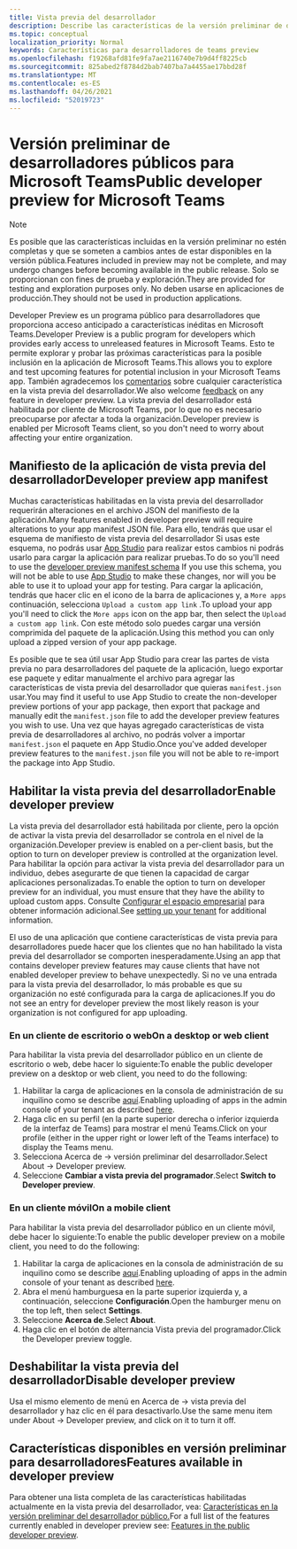 ```yaml
---
title: Vista previa del desarrollador
description: Describe las características de la versión preliminar de desarrolladores públicos de Microsoft Teams
ms.topic: conceptual
localization_priority: Normal
keywords: Características para desarrolladores de teams preview
ms.openlocfilehash: f19268afd81fe9fa7ae2116740e7b9d4ff8225cb
ms.sourcegitcommit: 825abed2f8784d2bab7407ba7a4455ae17bbd28f
ms.translationtype: MT
ms.contentlocale: es-ES
ms.lasthandoff: 04/26/2021
ms.locfileid: "52019723"
---
```

# <a name="public-developer-preview-for-microsoft-teams"></a><span data-ttu-id="cb7c1-104">Versión preliminar de desarrolladores públicos para Microsoft Teams</span><span class="sxs-lookup"><span data-stu-id="cb7c1-104">Public developer preview for Microsoft Teams</span></span>

>[!NOTE]
><span data-ttu-id="cb7c1-105">Es posible que las características incluidas en la versión preliminar no estén completas y que se someten a cambios antes de estar disponibles en la versión pública.</span><span class="sxs-lookup"><span data-stu-id="cb7c1-105">Features included in preview may not be complete, and may undergo changes before becoming available in the public release.</span></span> <span data-ttu-id="cb7c1-106">Solo se proporcionan con fines de prueba y exploración.</span><span class="sxs-lookup"><span data-stu-id="cb7c1-106">They are provided for testing and exploration purposes only.</span></span> <span data-ttu-id="cb7c1-107">No deben usarse en aplicaciones de producción.</span><span class="sxs-lookup"><span data-stu-id="cb7c1-107">They should not be used in production applications.</span></span>

<span data-ttu-id="cb7c1-108">Developer Preview es un programa público para desarrolladores que proporciona acceso anticipado a características inéditas en Microsoft Teams.</span><span class="sxs-lookup"><span data-stu-id="cb7c1-108">Developer Preview is a public program for developers which provides early access to unreleased features in Microsoft Teams.</span></span> <span data-ttu-id="cb7c1-109">Esto te permite explorar y probar las próximas características para la posible inclusión en la aplicación de Microsoft Teams.</span><span class="sxs-lookup"><span data-stu-id="cb7c1-109">This allows you to explore and test upcoming features for potential inclusion in your Microsoft Teams app.</span></span> <span data-ttu-id="cb7c1-110">También agradecemos los [comentarios](~/feedback.md) sobre cualquier característica en la vista previa del desarrollador.</span><span class="sxs-lookup"><span data-stu-id="cb7c1-110">We also welcome [feedback](~/feedback.md) on any feature in developer preview.</span></span> <span data-ttu-id="cb7c1-111">La vista previa del desarrollador está habilitada por cliente de Microsoft Teams, por lo que no es necesario preocuparse por afectar a toda la organización.</span><span class="sxs-lookup"><span data-stu-id="cb7c1-111">Developer preview is enabled per Microsoft Teams client, so you don't need to worry about affecting your entire organization.</span></span>

## <a name="developer-preview-app-manifest"></a><span data-ttu-id="cb7c1-112">Manifiesto de la aplicación de vista previa del desarrollador</span><span class="sxs-lookup"><span data-stu-id="cb7c1-112">Developer preview app manifest</span></span>

<span data-ttu-id="cb7c1-113">Muchas características habilitadas en la vista previa del desarrollador requerirán alteraciones en el archivo JSON del manifiesto de la aplicación.</span><span class="sxs-lookup"><span data-stu-id="cb7c1-113">Many features enabled in developer preview will require alterations to your app manifest JSON file.</span></span> <span data-ttu-id="cb7c1-114">Para ello, tendrás que usar [](~/resources/schema/manifest-schema-dev-preview.md) el esquema de manifiesto de vista previa del desarrollador Si usas este esquema, no podrás usar [App Studio](~/concepts/build-and-test/app-studio-overview.md) para realizar estos cambios ni podrás usarlo para cargar la aplicación para realizar pruebas.</span><span class="sxs-lookup"><span data-stu-id="cb7c1-114">To do so you'll need to use the [developer preview manifest schema](~/resources/schema/manifest-schema-dev-preview.md) If you use this schema, you will not be able to use [App Studio](~/concepts/build-and-test/app-studio-overview.md) to make these changes, nor will you be able to use it to upload your app for testing.</span></span> <span data-ttu-id="cb7c1-115">Para cargar la aplicación, tendrás que hacer clic en el icono de la barra de aplicaciones y, a `More apps` continuación, selecciona `Upload a custom app link` .</span><span class="sxs-lookup"><span data-stu-id="cb7c1-115">To upload your app you'll need to click the `More apps` icon on the app bar, then select the `Upload a custom app link`.</span></span> <span data-ttu-id="cb7c1-116">Con este método solo puedes cargar una versión comprimida del paquete de la aplicación.</span><span class="sxs-lookup"><span data-stu-id="cb7c1-116">Using this method you can only upload a zipped version of your app package.</span></span>

<span data-ttu-id="cb7c1-117">Es posible que te sea útil usar App Studio para crear las partes de vista previa no para desarrolladores del paquete de la aplicación, luego exportar ese paquete y editar manualmente el archivo para agregar las características de vista previa del desarrollador que quieras `manifest.json` usar.</span><span class="sxs-lookup"><span data-stu-id="cb7c1-117">You may find it useful to use App Studio to create the non-developer preview portions of your app package, then export that package and manually edit the `manifest.json` file to add the developer preview features you wish to use.</span></span> <span data-ttu-id="cb7c1-118">Una vez que hayas agregado características de vista previa de desarrolladores al archivo, no podrás volver a importar `manifest.json` el paquete en App Studio.</span><span class="sxs-lookup"><span data-stu-id="cb7c1-118">Once you've added developer preview features to the `manifest.json` file you will not be able to re-import the package into App Studio.</span></span>

## <a name="enable-developer-preview"></a><span data-ttu-id="cb7c1-119">Habilitar la vista previa del desarrollador</span><span class="sxs-lookup"><span data-stu-id="cb7c1-119">Enable developer preview</span></span>

<span data-ttu-id="cb7c1-120">La vista previa del desarrollador está habilitada por cliente, pero la opción de activar la vista previa del desarrollador se controla en el nivel de la organización.</span><span class="sxs-lookup"><span data-stu-id="cb7c1-120">Developer preview is enabled on a per-client basis, but the option to turn on developer preview is controlled at the organization level.</span></span> <span data-ttu-id="cb7c1-121">Para habilitar la opción para activar la vista previa del desarrollador para un individuo, debes asegurarte de que tienen la capacidad de cargar aplicaciones personalizadas.</span><span class="sxs-lookup"><span data-stu-id="cb7c1-121">To enable the option to turn on developer preview for an individual, you must ensure that they have the ability to upload custom apps.</span></span> <span data-ttu-id="cb7c1-122">Consulte [Configurar el espacio empresarial](~/concepts/build-and-test/prepare-your-o365-tenant.md) para obtener información adicional.</span><span class="sxs-lookup"><span data-stu-id="cb7c1-122">See [setting up your tenant](~/concepts/build-and-test/prepare-your-o365-tenant.md) for additional information.</span></span>

<span data-ttu-id="cb7c1-123">El uso de una aplicación que contiene características de vista previa para desarrolladores puede hacer que los clientes que no han habilitado la vista previa del desarrollador se comporten inesperadamente.</span><span class="sxs-lookup"><span data-stu-id="cb7c1-123">Using an app that contains developer preview features may cause clients that have not enabled developer preview to behave unexpectedly.</span></span> <span data-ttu-id="cb7c1-124">Si no ve una entrada para la vista previa del desarrollador, lo más probable es que su organización no esté configurada para la carga de aplicaciones.</span><span class="sxs-lookup"><span data-stu-id="cb7c1-124">If you do not see an entry for developer preview the most likely reason is your organization is not configured for app uploading.</span></span>

### <a name="on-a-desktop-or-web-client"></a><span data-ttu-id="cb7c1-125">En un cliente de escritorio o web</span><span class="sxs-lookup"><span data-stu-id="cb7c1-125">On a desktop or web client</span></span>

<span data-ttu-id="cb7c1-126">Para habilitar la vista previa del desarrollador público en un cliente de escritorio o web, debe hacer lo siguiente:</span><span class="sxs-lookup"><span data-stu-id="cb7c1-126">To enable the public developer preview on a desktop or web client, you need to do the following:</span></span>

1. <span data-ttu-id="cb7c1-127">Habilitar la carga de aplicaciones en la consola de administración de su inquilino como se describe [aquí](~/concepts/build-and-test/prepare-your-o365-tenant.md).</span><span class="sxs-lookup"><span data-stu-id="cb7c1-127">Enabling uploading of apps in the admin console of your tenant as described [here](~/concepts/build-and-test/prepare-your-o365-tenant.md).</span></span>
1. <span data-ttu-id="cb7c1-128">Haga clic en su perfil (en la parte superior derecha o inferior izquierda de la interfaz de Teams) para mostrar el menú Teams.</span><span class="sxs-lookup"><span data-stu-id="cb7c1-128">Click on your profile (either in the upper right or lower left of the Teams interface) to display the Teams menu.</span></span>
1. <span data-ttu-id="cb7c1-129">Selecciona Acerca de → versión preliminar del desarrollador.</span><span class="sxs-lookup"><span data-stu-id="cb7c1-129">Select About → Developer preview.</span></span>
1. <span data-ttu-id="cb7c1-130">Seleccione **Cambiar a vista previa del programador**.</span><span class="sxs-lookup"><span data-stu-id="cb7c1-130">Select **Switch to Developer preview**.</span></span>

### <a name="on-a-mobile-client"></a><span data-ttu-id="cb7c1-131">En un cliente móvil</span><span class="sxs-lookup"><span data-stu-id="cb7c1-131">On a mobile client</span></span>

<span data-ttu-id="cb7c1-132">Para habilitar la vista previa del desarrollador público en un cliente móvil, debe hacer lo siguiente:</span><span class="sxs-lookup"><span data-stu-id="cb7c1-132">To enable the public developer preview on a mobile client, you need to do the following:</span></span>

1. <span data-ttu-id="cb7c1-133">Habilitar la carga de aplicaciones en la consola de administración de su inquilino como se describe [aquí](~/concepts/build-and-test/prepare-your-o365-tenant.md).</span><span class="sxs-lookup"><span data-stu-id="cb7c1-133">Enabling uploading of apps in the admin console of your tenant as described [here](~/concepts/build-and-test/prepare-your-o365-tenant.md).</span></span>
1. <span data-ttu-id="cb7c1-134">Abra el menú hamburguesa en la parte superior izquierda y, a continuación, seleccione **Configuración**.</span><span class="sxs-lookup"><span data-stu-id="cb7c1-134">Open the hamburger menu on the top left, then select **Settings**.</span></span>
1. <span data-ttu-id="cb7c1-135">Seleccione **Acerca de**.</span><span class="sxs-lookup"><span data-stu-id="cb7c1-135">Select **About**.</span></span>
1. <span data-ttu-id="cb7c1-136">Haga clic en el botón de alternancia Vista previa del programador.</span><span class="sxs-lookup"><span data-stu-id="cb7c1-136">Click the Developer preview toggle.</span></span>

## <a name="disable-developer-preview"></a><span data-ttu-id="cb7c1-137">Deshabilitar la vista previa del desarrollador</span><span class="sxs-lookup"><span data-stu-id="cb7c1-137">Disable developer preview</span></span>

<span data-ttu-id="cb7c1-138">Usa el mismo elemento de menú en Acerca de → vista previa del desarrollador y haz clic en él para desactivarlo.</span><span class="sxs-lookup"><span data-stu-id="cb7c1-138">Use the same menu item under About → Developer preview, and click on it to turn it off.</span></span>

## <a name="features-available-in-developer-preview"></a><span data-ttu-id="cb7c1-139">Características disponibles en versión preliminar para desarrolladores</span><span class="sxs-lookup"><span data-stu-id="cb7c1-139">Features available in developer preview</span></span>

<span data-ttu-id="cb7c1-140">Para obtener una lista completa de las características habilitadas actualmente en la vista previa del desarrollador, vea: [Características en la versión preliminar del desarrollador público.](../../resources/dev-preview/developer-preview-features.md)</span><span class="sxs-lookup"><span data-stu-id="cb7c1-140">For a full list of the features currently enabled in developer preview see: [Features in the public developer preview](../../resources/dev-preview/developer-preview-features.md).</span></span>
